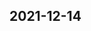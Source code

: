 
## 2021-12-14

### [<title>Parameters: { scale_post_weight } might not be used - XGBoost</title>](https://discuss.xgboost.ai/t/parameters-scale-post-weight-might-not-be-used/2597/2)